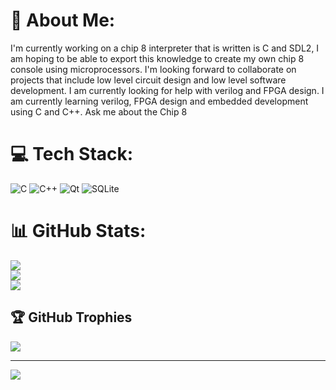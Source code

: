 # 💫 About Me:
I'm currently working on a chip 8 interpreter that is written is C and SDL2, I am hoping to be able to export this knowledge to create my own chip 8 console using microprocessors. I'm looking forward to collaborate on projects that include  low level circuit design and low level software development. I am currently looking for help with verilog and FPGA design. I am currently learning verilog, FPGA design and embedded development using C and C++. Ask me about the Chip 8 


# 💻 Tech Stack:
![C](https://img.shields.io/badge/c-%2300599C.svg?style=for-the-badge&logo=c&logoColor=white) ![C++](https://img.shields.io/badge/c++-%2300599C.svg?style=for-the-badge&logo=c%2B%2B&logoColor=white) ![Qt](https://img.shields.io/badge/Qt-%23217346.svg?style=for-the-badge&logo=Qt&logoColor=white) ![SQLite](https://img.shields.io/badge/sqlite-%2307405e.svg?style=for-the-badge&logo=sqlite&logoColor=white)
# 📊 GitHub Stats:
![](https://github-readme-stats.vercel.app/api?username=Vermaaaaaa&theme=tokyonight&hide_border=false&include_all_commits=true&count_private=false)<br/>
![](https://github-readme-streak-stats.herokuapp.com/?user=Vermaaaaaa&theme=tokyonight&hide_border=false)<br/>
![](https://github-readme-stats.vercel.app/api/top-langs/?username=Vermaaaaaa&theme=tokyonight&hide_border=false&include_all_commits=true&count_private=false&layout=compact)

## 🏆 GitHub Trophies
![](https://github-profile-trophy.vercel.app/?username=Vermaaaaaa&theme=tokyonight&no-frame=true&no-bg=false&margin-w=4)

---
[![](https://visitcount.itsvg.in/api?id=Vermaaaaaa&icon=0&color=0)](https://visitcount.itsvg.in)

<!-- Proudly created with GPRM ( https://gprm.itsvg.in ) -->
